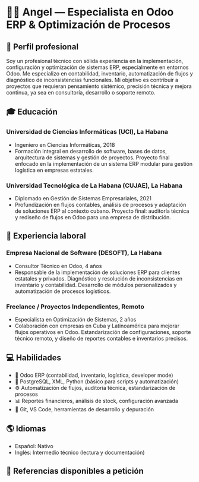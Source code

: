 # 👨‍💼 Angel — Especialista en Odoo ERP & Optimización de Procesos

## 💼 Perfil profesional

Soy un profesional técnico con sólida experiencia en la implementación, configuración y optimización de sistemas ERP, especialmente en entornos Odoo. Me especializo en contabilidad, inventario, automatización de flujos y diagnóstico de inconsistencias funcionales. Mi objetivo es contribuir a proyectos que requieran pensamiento sistémico, precisión técnica y mejora continua, ya sea en consultoría, desarrollo o soporte remoto.

## 🎓 Educación

### Universidad de Ciencias Informáticas (UCI), La Habana
- Ingeniero en Ciencias Informáticas, 2018
- Formación integral en desarrollo de software, bases de datos, arquitectura de sistemas y gestión de proyectos. Proyecto final enfocado en la implementación de un sistema ERP modular para gestión logística en empresas estatales.

### Universidad Tecnológica de La Habana (CUJAE), La Habana
- Diplomado en Gestión de Sistemas Empresariales, 2021
- Profundización en flujos contables, análisis de procesos y adaptación de soluciones ERP al contexto cubano. Proyecto final: auditoría técnica y rediseño de flujos en Odoo para una empresa de distribución.

## 💼 Experiencia laboral

### Empresa Nacional de Software (DESOFT), La Habana
- Consultor Técnico en Odoo, 4 años
- Responsable de la implementación de soluciones ERP para clientes estatales y privados. Diagnóstico y resolución de inconsistencias en inventario y contabilidad. Desarrollo de módulos personalizados y automatización de procesos logísticos.

### Freelance / Proyectos Independientes, Remoto
- Especialista en Optimización de Sistemas, 2 años
- Colaboración con empresas en Cuba y Latinoamérica para mejorar flujos operativos en Odoo. Estandarización de configuraciones, soporte técnico remoto, y diseño de reportes contables e inventarios precisos.

## 💻 Habilidades

- 🧠 Odoo ERP (contabilidad, inventario, logística, developer mode)
- 🐘 PostgreSQL, XML, Python (básico para scripts y automatización)
- ⚙️ Automatización de flujos, auditoría técnica, estandarización de procesos
- 📊 Reportes financieros, análisis de stock, configuración avanzada
- 🔧 Git, VS Code, herramientas de desarrollo y depuración

## 🌎 Idiomas

- Español: Nativo  
- Inglés: Intermedio técnico (lectura y documentación)

## 🔗 Referencias disponibles a petición
